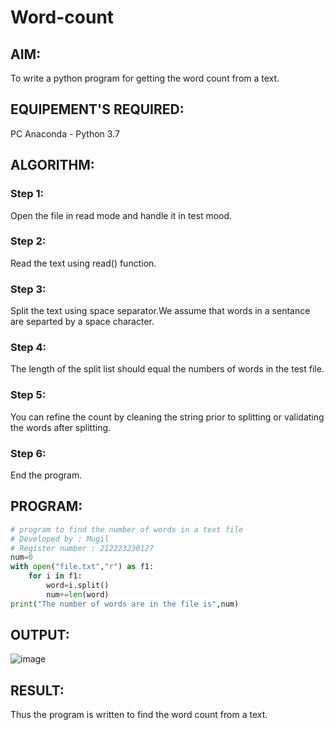 # Word-count
## AIM:
To write a python program for getting the word count from a text.
## EQUIPEMENT'S REQUIRED: 
PC
Anaconda - Python 3.7
## ALGORITHM: 
### Step 1:
Open the file in read mode and handle it in test mood.

### Step 2:
Read the text using read() function.

### Step 3:
Split the text using space separator.We assume that words in a sentance are separted by a space character.

### Step 4:
The length of the split list should equal the numbers of words in the test file.

### Step 5:
You can refine the count by cleaning the string prior to splitting or validating the words after splitting.

### Step 6:
End the program.


## PROGRAM:
```python
# program to find the number of words in a text file
# Developed by : Mugil
# Register number : 212223230127
num=0
with open("file.txt","r") as f1:
    for i in f1:
        word=i.split()
        num+=len(word)
print("The number of words are in the file is",num)
```
## OUTPUT:

![image](https://github.com/mugil25/Word-count/assets/148515771/f61158d2-4981-4357-b1e7-626a0e0a63f7)


## RESULT:
Thus the program is written to find the word count from a text.

